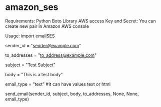 # amazon_ses


Requirements:
Python Boto Library
AWS access Key and Secret: You can create new pair in Amazon AWS console


Usage:
import emailSES

sender_id = "sender@example.com"

to_addresses = "to_address@example.com"

subject = "Test Subject"

body = "This is a test body"

email_type = "text" #It can have values text or html

send_email(sender_id, subject, body, to_addresses, None, None, email_type)
